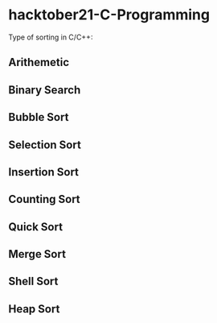 # hacktober21-C-Programming
Type of sorting in C/C++:
## Arithemetic 
## Binary Search
## Bubble Sort
## Selection Sort
## Insertion Sort
## Counting Sort
## Quick Sort
## Merge Sort
## Shell Sort
## Heap Sort

